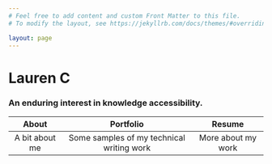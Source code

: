 ```yaml
---
# Feel free to add content and custom Front Matter to this file.
# To modify the layout, see https://jekyllrb.com/docs/themes/#overriding-theme-defaults

layout: page
---
```


# Lauren C
### An enduring interest in knowledge accessibility.

|**About**|**Portfolio**|**Resume**|
| :---: | :---: | :---: |
| A bit about me | Some samples of my technical writing work | More about my work |